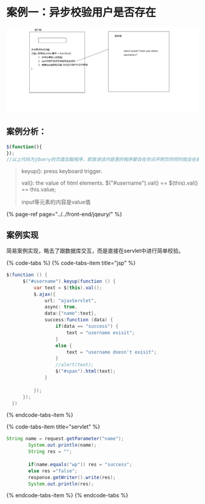 # 案例一：异步校验用户是否存在

![](../../.gitbook/assets/image%20%28137%29.png)

## 案例分析：

```javascript
$(function(){
});
//以上代码为jQuery的页面加载程序，即放进该内容里的程序都会在你点开网页的同时就会在载
```

> keyup\(\): press keyboard trigger.
>
> val\(\): the value of html elements.  $\("\#username"\).val\(\) == $\(this\).val\(\) == this.value;
>
> input等元素的内容是value值

{% page-ref page="../../front-end/jqeury/" %}

## 案例实现

简易案例实现，略去了跟数据库交互，而是直接在servlet中进行简单校验。

{% code-tabs %}
{% code-tabs-item title="jsp" %}
```java
$(function () {
      $("#username").keyup(function () {
          var text = $(this).val();
          $.ajax({
              url: "ajaxServlet",
              async: true,
              data:{"name":text},
              success:function (data) {
                  if(data == "success") {
                      text = "username exisit";
                  }
                  else {
                      text = "username doesn't exisit";
                  }
                  //alert(text);
                  $("#span").html(text);
              }

          });
      });
  })

```
{% endcode-tabs-item %}

{% code-tabs-item title="servlet" %}
```java
String name = request.getParameter("name");
        System.out.println(name);
        String res = "";

        if(name.equals("wp")) res = "success";
        else res ="false";
        response.getWriter().write(res);
        System.out.println(res);
```
{% endcode-tabs-item %}
{% endcode-tabs %}

